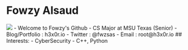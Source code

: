 # Fowzy Alsaud
<img src="https://c.tenor.com/uZv4t9KXvCMAAAAC/rainbow-cat-rainbow.gif">
-   Welcome to Fowzy's Github
-   CS Major at MSU Texas (Senior)
-   Blog/Portfolio  : h3x0r.io
-   Twitter :    @fwzsas
-   Email   :   root@h3x0r.io
## Interests:
-   CyberSecurity
-   C++, Python